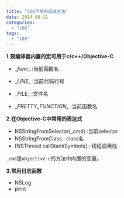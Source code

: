 ```yaml
---
title: "iOS下常用调试方法"
date: 2014-08-21
categories:
  - "iOS"
tags:
  - "iOS"
---
```

<!--more-->


**1.预编译器内置的宏可用于c/c++/Objective-C**

* \__func__ :当前函数名

* \__LINE__ :当前代码行号

* \__FILE__ :文件名

* \__PRETTY_FUNCTION__ :当前函数名


<!--more-->

**2.在Objective-C中常用的表达式**

* NSStringFromSelector(_cmd)  :当前selector
* NSStringFromClass           :   class名
* [NSThread callStackSymbols] :   线程调用栈
 

`_cmd`是`objective-c`的方法中内置的变量。


**3.常用日志函数**

* NSLog 
* print

